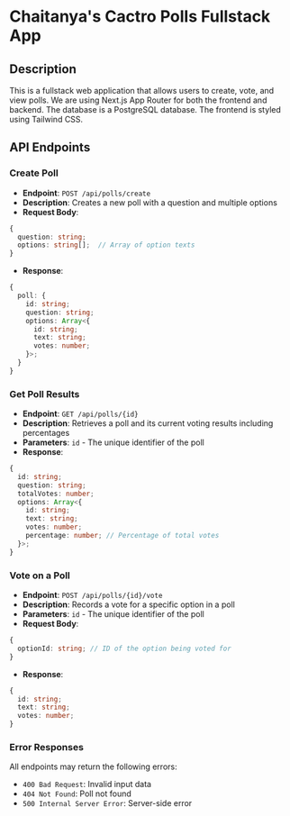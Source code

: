 # Chaitanya's Cactro Polls Fullstack App

## Description

This is a fullstack web application that allows users to create, vote, and view polls. We are using Next.js App Router for both the frontend and backend. The database is a PostgreSQL database. The frontend is styled using Tailwind CSS.

## API Endpoints

### Create Poll

- **Endpoint**: `POST /api/polls/create`
- **Description**: Creates a new poll with a question and multiple options
- **Request Body**:

```typescript
{
  question: string;
  options: string[];  // Array of option texts
}
```

- **Response**:

```typescript
{
  poll: {
    id: string;
    question: string;
    options: Array<{
      id: string;
      text: string;
      votes: number;
    }>;
  }
}
```

### Get Poll Results

- **Endpoint**: `GET /api/polls/{id}`
- **Description**: Retrieves a poll and its current voting results including percentages
- **Parameters**: `id` - The unique identifier of the poll
- **Response**:

```typescript
{
  id: string;
  question: string;
  totalVotes: number;
  options: Array<{
    id: string;
    text: string;
    votes: number;
    percentage: number; // Percentage of total votes
  }>;
}
```

### Vote on a Poll

- **Endpoint**: `POST /api/polls/{id}/vote`
- **Description**: Records a vote for a specific option in a poll
- **Parameters**: `id` - The unique identifier of the poll
- **Request Body**:

```typescript
{
  optionId: string; // ID of the option being voted for
}
```

- **Response**:

```typescript
{
  id: string;
  text: string;
  votes: number;
}
```

### Error Responses

All endpoints may return the following errors:

- `400 Bad Request`: Invalid input data
- `404 Not Found`: Poll not found
- `500 Internal Server Error`: Server-side error
